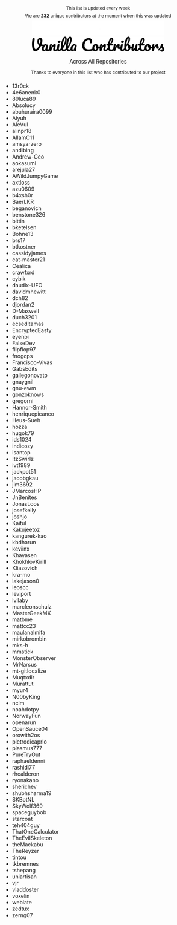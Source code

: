 <div align="center">
  <sup>This list is updated every week</sup>
  <br><sup>We are <b>232</b> unique contributors at the moment when this was updated</sup>
  <img src="assets/vanilla-contributors-mono.png?raw=true#gh-dark-mode-only" height="40">
  <img src="assets/vanilla-contributors.png?raw=true#gh-light-mode-only" height="40">
  <p>Across All Repositories</p>
  <sup>Thanks to everyone in this list who has contributed to our project</sup>
</div>

  
* 13r0ck
* 4e6anenk0
* 89luca89
* Absolucy
* abuhuraira0099
* Aiyuh
* AleVul
* alinpr18
* AllamC11
* amsyarzero
* andibing
* Andrew-Geo
* aokasumi
* arejula27
* AWildJumpyGame
* axtloss
* azu0609
* b4xsh0r
* BaerLKR
* beganovich
* benstone326
* bittin
* bketelsen
* Bohne13
* brs17
* btkostner
* cassidyjames
* cat-master21
* Cealica
* crawfxrd
* cybik
* daudix-UFO
* davidmhewitt
* dch82
* djordan2
* D-Maxwell
* duch3201
* ecseditamas
* EncryptedEasty
* eyenpi
* FalseDev
* flipflop97
* fnogcps
* Francisco-Vivas
* GabsEdits
* gallegonovato
* gnaygnil
* gnu-ewm
* gonzoknows
* gregorni
* Hannor-Smith
* henriquepicanco
* Heus-Sueh
* hozza
* hugok79
* ids1024
* indicozy
* isantop
* ItzSwirlz
* ivt1989
* jackpot51
* jacobgkau
* jim3692
* JMarcosHP
* JnBenites
* JonasLoos
* josefkelly
* joshjo
* Kaitul
* Kakujeetoz
* kangurek-kao
* kbdharun
* keviinx
* Khayasen
* KhokhlovKirill
* Kliazovich
* kra-mo
* lakejason0
* leoscc
* leviport
* lvllaby
* marcleonschulz
* MasterGeekMX
* matbme
* mattcc23
* maulanalmifa
* mirkobrombin
* mks-h
* mmstick
* MonsterObserver
* MrNarsus
* mt-gitlocalize
* Muqtxdir
* Murattut
* myur4
* N00byKing
* nclm
* noahdotpy
* NorwayFun
* openarun
* OpenSauce04
* orowith2os
* pietrodicaprio
* plasmus777
* PureTryOut
* raphaeldenni
* rashidi77
* rhcalderon
* ryonakano
* sherichev
* shubhsharma19
* SKBotNL
* SkyWolf369
* spaceguybob
* starcoat
* teh404guy
* ThatOneCalculator
* TheEvilSkeleton
* theMackabu
* TheReyzer
* tintou
* tkbremnes
* tshepang
* uniartisan
* vjr
* vladdoster
* voxelin
* weblate
* zedtux
* zerng07
